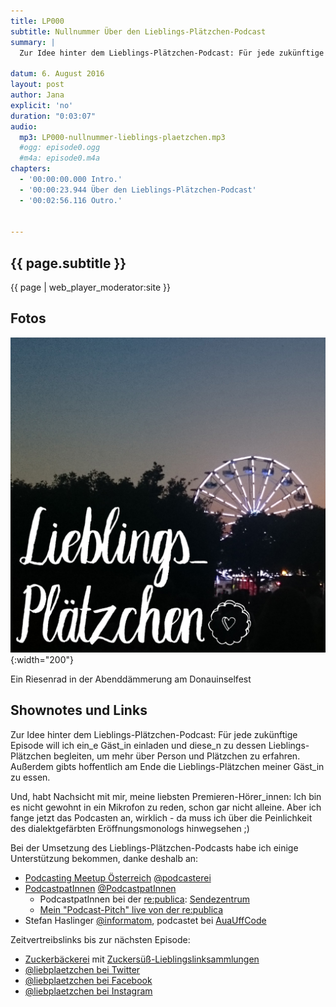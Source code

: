 ```yaml
---
title: LP000
subtitle: Nullnummer Über den Lieblings-Plätzchen-Podcast
summary: |
  Zur Idee hinter dem Lieblings-Plätzchen-Podcast: Für jede zukünftige Episode will ich ein_e Gäst_in einladen und diese_n zu dessen Lieblings-Plätzchen begleiten, um mehr über Person und Plätzchen zu erfahren. Außerdem gibts hoffentlich am Ende die Lieblings-Plätzchen meiner Gäst_in zu essen.

datum: 6. August 2016
layout: post
author: Jana
explicit: 'no'
duration: "0:03:07"
audio:
  mp3: LP000-nullnummer-lieblings-plaetzchen.mp3
  #ogg: episode0.ogg
  #m4a: episode0.m4a
chapters:
  - '00:00:00.000 Intro.'
  - '00:00:23.944 Über den Lieblings-Plätzchen-Podcast'
  - '00:02:56.116 Outro.'


---
```


## {{ page.subtitle }}

{{ page | web_player_moderator:site }}

## Fotos

  ![Lieblingsplätzchen](/photos/igbild1.jpg){:width="200"}

  Ein Riesenrad in der Abenddämmerung am Donauinselfest

## Shownotes und Links

Zur Idee hinter dem Lieblings-Plätzchen-Podcast:
Für jede zukünftige Episode will ich ein_e Gäst_in einladen und diese_n zu dessen Lieblings-Plätzchen begleiten, um mehr über Person und Plätzchen zu erfahren. Außerdem gibts hoffentlich am Ende die Lieblings-Plätzchen meiner Gäst_in zu essen.

Und, habt Nachsicht mit mir, meine liebsten Premieren-Hörer_innen: Ich bin es nicht gewohnt in ein Mikrofon zu reden, schon gar nicht alleine. Aber ich fange jetzt das Podcasten an, wirklich - da muss ich über die Peinlichkeit des dialektgefärbten Eröffnungsmonologs hinwegsehen ;)

Bei der Umsetzung des Lieblings-Plätzchen-Podcasts habe ich einige Unterstützung bekommen, danke deshalb an:

  * [Podcasting Meetup Österreich](http://www.meetup.com/de-DE/Podcasting-Meetup-Osterreich/) [@podcasterei](https://twitter.com/podcasterei)
  * [PodcastpatInnen](https://sendegate.de/c/einstieg-ins-podcasting/podcastpatinnen) [@PodcastpatInnen](https://twitter.com/PodcastpatInnen)
    * PodcastpatInnen bei der [re:publica](https://re-publica.de/): [Sendezentrum](http://das-sendezentrum.de/sendezentrum-rpten)
    * [Mein "Podcast-Pitch" live von der re:publica](https://soundcloud.com/tinowa/pp001-republica#t=2:20)
  * Stefan Haslinger [@informatom](http://twitter.com/informatom), podcastet bei [AuaUffCode](http://www.aua-uff-co.de)

Zeitvertreibslinks bis zur nächsten Episode:

  *  [Zuckerbäckerei](http://www.zuckerbaeckerei.com) mit [Zuckersüß-Lieblingslinksammlungen](http://www.zuckerbaeckerei.com/category/zuckersuess)
  *  [@liebplaetzchen bei Twitter](http://www.twitter.com/liebplaetzchen)
  *  [@liebplaetzchen bei Facebook](http://www.facebook.com/liebplaetzchen)
  *  [@liebplaetzchen bei Instagram](http://www.instagram.com/liebplaetzchen)
